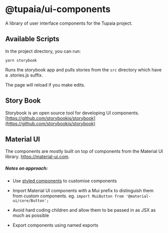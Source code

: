 # @tupaia/ui-components

A library of user interface components for the Tupaia project.

## Available Scripts

In the project directory, you can run:

`yarn storybook`

Runs the storybook app and pulls stories from the `src` directory which have a .stories.js suffix.<br />

The page will reload if you make edits.<br />

## Story Book

Storybook is an open source tool for developing UI components.
[https://github.com/storybookjs/storybook](https://github.com/storybookjs/storybook)

## Material UI

The components are mostly built on top of components from the Material UI library. https://material-ui.com.

##### Notes on approach:

- Use [styled components](https://styled-components.com) to customise components
- Import Material UI components with a Mui prefix to distinguish them from custom components. eg. `import MuiButton from '@material-ui/core/Button';`

- Avoid hard coding children and allow them to be passed in as JSX as much as possible
- Export components using named exports
